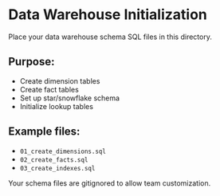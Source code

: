 # Data Warehouse Initialization

Place your data warehouse schema SQL files in this directory.

## Purpose:
- Create dimension tables
- Create fact tables  
- Set up star/snowflake schema
- Initialize lookup tables

## Example files:
- `01_create_dimensions.sql`
- `02_create_facts.sql`
- `03_create_indexes.sql`

Your schema files are gitignored to allow team customization.